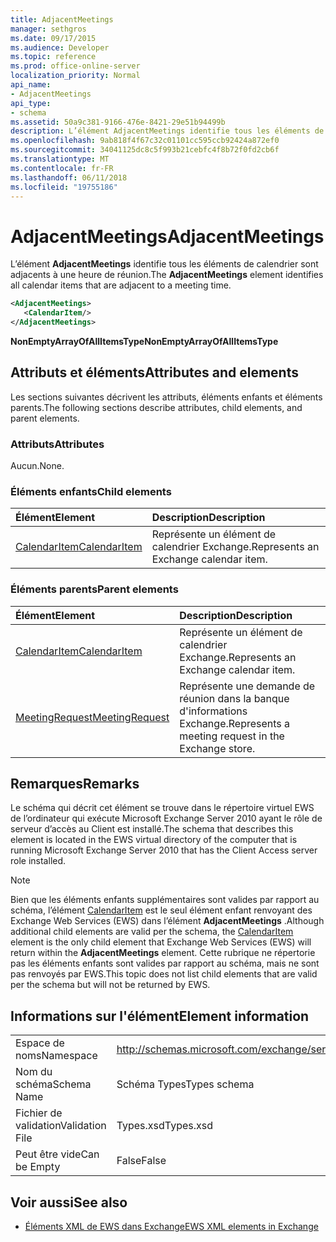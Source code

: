 ```yaml
---
title: AdjacentMeetings
manager: sethgros
ms.date: 09/17/2015
ms.audience: Developer
ms.topic: reference
ms.prod: office-online-server
localization_priority: Normal
api_name:
- AdjacentMeetings
api_type:
- schema
ms.assetid: 50a9c381-9166-476e-8421-29e51b94499b
description: L’élément AdjacentMeetings identifie tous les éléments de calendrier sont adjacents à une heure de réunion.
ms.openlocfilehash: 9ab818f4f67c32c01101cc595ccb92424a872ef0
ms.sourcegitcommit: 34041125dc8c5f993b21cebfc4f8b72f0fd2cb6f
ms.translationtype: MT
ms.contentlocale: fr-FR
ms.lasthandoff: 06/11/2018
ms.locfileid: "19755186"
---
```

# <a name="adjacentmeetings"></a><span data-ttu-id="2a7ad-103">AdjacentMeetings</span><span class="sxs-lookup"><span data-stu-id="2a7ad-103">AdjacentMeetings</span></span>

<span data-ttu-id="2a7ad-104">L’élément **AdjacentMeetings** identifie tous les éléments de calendrier sont adjacents à une heure de réunion.</span><span class="sxs-lookup"><span data-stu-id="2a7ad-104">The **AdjacentMeetings** element identifies all calendar items that are adjacent to a meeting time.</span></span> 
  
```xml
<AdjacentMeetings>
   <CalendarItem/>
</AdjacentMeetings>
```

 <span data-ttu-id="2a7ad-105">**NonEmptyArrayOfAllItemsType**</span><span class="sxs-lookup"><span data-stu-id="2a7ad-105">**NonEmptyArrayOfAllItemsType**</span></span>
## <a name="attributes-and-elements"></a><span data-ttu-id="2a7ad-106">Attributs et éléments</span><span class="sxs-lookup"><span data-stu-id="2a7ad-106">Attributes and elements</span></span>

<span data-ttu-id="2a7ad-107">Les sections suivantes décrivent les attributs, éléments enfants et éléments parents.</span><span class="sxs-lookup"><span data-stu-id="2a7ad-107">The following sections describe attributes, child elements, and parent elements.</span></span>
  
### <a name="attributes"></a><span data-ttu-id="2a7ad-108">Attributs</span><span class="sxs-lookup"><span data-stu-id="2a7ad-108">Attributes</span></span>

<span data-ttu-id="2a7ad-109">Aucun.</span><span class="sxs-lookup"><span data-stu-id="2a7ad-109">None.</span></span>
  
### <a name="child-elements"></a><span data-ttu-id="2a7ad-110">Éléments enfants</span><span class="sxs-lookup"><span data-stu-id="2a7ad-110">Child elements</span></span>

|<span data-ttu-id="2a7ad-111">**Élément**</span><span class="sxs-lookup"><span data-stu-id="2a7ad-111">**Element**</span></span>|<span data-ttu-id="2a7ad-112">**Description**</span><span class="sxs-lookup"><span data-stu-id="2a7ad-112">**Description**</span></span>|
|:-----|:-----|
|[<span data-ttu-id="2a7ad-113">CalendarItem</span><span class="sxs-lookup"><span data-stu-id="2a7ad-113">CalendarItem</span></span>](calendaritem.md) <br/> |<span data-ttu-id="2a7ad-114">Représente un élément de calendrier Exchange.</span><span class="sxs-lookup"><span data-stu-id="2a7ad-114">Represents an Exchange calendar item.</span></span>  <br/> |
   
### <a name="parent-elements"></a><span data-ttu-id="2a7ad-115">Éléments parents</span><span class="sxs-lookup"><span data-stu-id="2a7ad-115">Parent elements</span></span>

|<span data-ttu-id="2a7ad-116">**Élément**</span><span class="sxs-lookup"><span data-stu-id="2a7ad-116">**Element**</span></span>|<span data-ttu-id="2a7ad-117">**Description**</span><span class="sxs-lookup"><span data-stu-id="2a7ad-117">**Description**</span></span>|
|:-----|:-----|
|[<span data-ttu-id="2a7ad-118">CalendarItem</span><span class="sxs-lookup"><span data-stu-id="2a7ad-118">CalendarItem</span></span>](calendaritem.md) <br/> |<span data-ttu-id="2a7ad-119">Représente un élément de calendrier Exchange.</span><span class="sxs-lookup"><span data-stu-id="2a7ad-119">Represents an Exchange calendar item.</span></span>  <br/> |
|[<span data-ttu-id="2a7ad-120">MeetingRequest</span><span class="sxs-lookup"><span data-stu-id="2a7ad-120">MeetingRequest</span></span>](meetingrequest.md) <br/> |<span data-ttu-id="2a7ad-121">Représente une demande de réunion dans la banque d'informations Exchange.</span><span class="sxs-lookup"><span data-stu-id="2a7ad-121">Represents a meeting request in the Exchange store.</span></span>  <br/> |
   
## <a name="remarks"></a><span data-ttu-id="2a7ad-122">Remarques</span><span class="sxs-lookup"><span data-stu-id="2a7ad-122">Remarks</span></span>

<span data-ttu-id="2a7ad-123">Le schéma qui décrit cet élément se trouve dans le répertoire virtuel EWS de l’ordinateur qui exécute Microsoft Exchange Server 2010 ayant le rôle de serveur d’accès au Client est installé.</span><span class="sxs-lookup"><span data-stu-id="2a7ad-123">The schema that describes this element is located in the EWS virtual directory of the computer that is running Microsoft Exchange Server 2010 that has the Client Access server role installed.</span></span>
  
> [!NOTE]
> <span data-ttu-id="2a7ad-124">Bien que les éléments enfants supplémentaires sont valides par rapport au schéma, l’élément [CalendarItem](calendaritem.md) est le seul élément enfant renvoyant des Exchange Web Services (EWS) dans l’élément **AdjacentMeetings** .</span><span class="sxs-lookup"><span data-stu-id="2a7ad-124">Although additional child elements are valid per the schema, the [CalendarItem](calendaritem.md) element is the only child element that Exchange Web Services (EWS) will return within the **AdjacentMeetings** element.</span></span> <span data-ttu-id="2a7ad-125">Cette rubrique ne répertorie pas les éléments enfants sont valides par rapport au schéma, mais ne sont pas renvoyés par EWS.</span><span class="sxs-lookup"><span data-stu-id="2a7ad-125">This topic does not list child elements that are valid per the schema but will not be returned by EWS.</span></span> 
  
## <a name="element-information"></a><span data-ttu-id="2a7ad-126">Informations sur l'élément</span><span class="sxs-lookup"><span data-stu-id="2a7ad-126">Element information</span></span>

|||
|:-----|:-----|
|<span data-ttu-id="2a7ad-127">Espace de noms</span><span class="sxs-lookup"><span data-stu-id="2a7ad-127">Namespace</span></span>  <br/> |http://schemas.microsoft.com/exchange/services/2006/types  <br/> |
|<span data-ttu-id="2a7ad-128">Nom du schéma</span><span class="sxs-lookup"><span data-stu-id="2a7ad-128">Schema Name</span></span>  <br/> |<span data-ttu-id="2a7ad-129">Schéma Types</span><span class="sxs-lookup"><span data-stu-id="2a7ad-129">Types schema</span></span>  <br/> |
|<span data-ttu-id="2a7ad-130">Fichier de validation</span><span class="sxs-lookup"><span data-stu-id="2a7ad-130">Validation File</span></span>  <br/> |<span data-ttu-id="2a7ad-131">Types.xsd</span><span class="sxs-lookup"><span data-stu-id="2a7ad-131">Types.xsd</span></span>  <br/> |
|<span data-ttu-id="2a7ad-132">Peut être vide</span><span class="sxs-lookup"><span data-stu-id="2a7ad-132">Can be Empty</span></span>  <br/> |<span data-ttu-id="2a7ad-133">False</span><span class="sxs-lookup"><span data-stu-id="2a7ad-133">False</span></span>  <br/> |
   
## <a name="see-also"></a><span data-ttu-id="2a7ad-134">Voir aussi</span><span class="sxs-lookup"><span data-stu-id="2a7ad-134">See also</span></span>

- [<span data-ttu-id="2a7ad-135">Éléments XML de EWS dans Exchange</span><span class="sxs-lookup"><span data-stu-id="2a7ad-135">EWS XML elements in Exchange</span></span>](ews-xml-elements-in-exchange.md)


